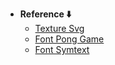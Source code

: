 - **Reference ⬇️**
  - [Texture Svg](https://loading.io/pattern/)
  - [Font Pong Game](https://www.dafont.com/pong-game.font)
  - [Font Symtext](https://www.dafont.com/symtext.font?text=10)
